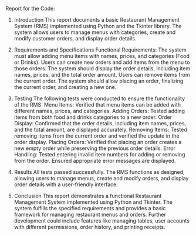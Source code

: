 Report for the Code:

1. Introduction
This report documents a basic Restaurant Management System (RMS) implemented using Python and the Tkinter library. The system allows users to manage menus with categories, create and modify customer orders, and display order details.

2. Requirements and Specifications
Functional Requirements:
The system must allow adding menu items with names, prices, and categories (Food or Drinks).
Users can create new orders and add items from the menu to those orders.
The system should display the order details, including item names, prices, and the total order amount.
Users can remove items from the current order.
The system should allow placing an order, finalizing the current order, and creating a new one.

3. Testing
The following tests were conducted to ensure the functionality of the RMS:
Menu Items:
Verified that menu items can be added with different names, prices, and categories.
Adding Orders:
Tested adding items from both food and drinks categories to a new order.
Order Display:
Confirmed that the order details, including item names, prices, and the total amount, are displayed accurately.
Removing Items:
Tested removing items from the current order and verified the update in the order display.
Placing Orders:
Verified that placing an order creates a new empty order while preserving the previous order details.
Error Handling:
Tested entering invalid item numbers for adding or removing from the order. Ensured appropriate error messages are displayed.

4. Results
All tests passed successfully. The RMS functions as designed, allowing users to manage menus, create and modify orders, and display order details with a user-friendly interface.

5. Conclusion
This report demonstrates a functional Restaurant Management System implemented using Python and Tkinter. The system fulfills the specified requirements and provides a basic framework for managing restaurant menus and orders. Further development could include features like managing tables, user accounts with different permissions, order history, and printing receipts.

